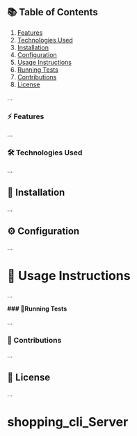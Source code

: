 ## 📚 Table of Contents
1. [Features](#features)
2. [Technologies Used](#technologies-used)
3. [Installation](#installation)
4. [Configuration](#configuration)
5. [Usage Instructions](#usage-instructions)
6. [Running Tests](#running-tests)
7. [Contributions](#contributions)
8. [License](#license)

...

### ⚡ Features
...

### 🛠️ Technologies Used
...

## 🔧 Installation
...

## ⚙️ Configuration
...

# 📖 Usage Instructions
...


**### <a name="Running Tests"></a>🧪Running Tests**

...

### 👥 Contributions
...

## 📄 License
...
# shopping_cli_Server

